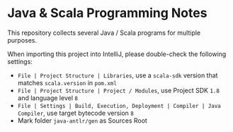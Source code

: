 # Java & Scala Programming Notes
This repository collects several Java / Scala programs for multiple purposes.

When importing this project into IntelliJ, please double-check the following settings:
- `File | Project Structure | Libraries`, use a `scala-sdk` version that matches `scala.version` in `pom.xml`
- `File | Project Structure | Project / Modules`, use Project SDK `1.8` and language level `8`
- `File | Settings | Build, Execution, Deployment | Compiler | Java Compiler`, use target bytecode version `8`
- Mark folder `java-antlr/gen` as Sources Root